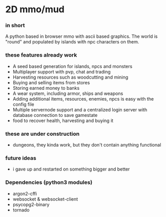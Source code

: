 # 2D mmo/mud

### in short
A python based in browser mmo with ascii based graphics.
The world is "round" and populated by islands with npc characters on them.

### these features already work
- A seed based generation for islands, npcs and monsters
- Multiplayer support with pvp, chat and trading
- Harvesting resources such as woodcutting and mining
- Buying and selling items from stores
- Storing earned money to banks
- A wear system, including armor, ships and weapons
- Adding additional items, resources, enemies, npcs is easy with the config file
- Multiple servernode support and a centralized login server with database connection to save gamestate
- food to recover health, harvesting and buying it



### these are under construction
- dungeons, they kinda work, but they don't contain anything functional

### future ideas
- i gave up and restarted on something bigger and better


### Dependencies (python3 modules)
- argon2-cffi
- websocket & websocket-client
- psycopg2-binary
- tornado
